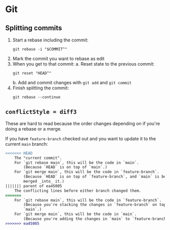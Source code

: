 # Git

## Splitting commits

1. Start a rebase including the commit:
   ```
   git rebase -i "$COMMIT^"
   ```
2. Mark the commit you want to rebase as edit
3. When you get to that commit:
   a. Reset state to the previous commit:
      ```
      git reset "HEAD^"
      ```
   b. Add and commit changes with `git add` and `git commit`
4. Finish splitting the commit:
   ```
   git rebase --continue
   ```

## `conflictStyle = diff3`

These are hard to read because the order changes depending on if you're doing a rebase or a merge.

If you have `feature-branch` checked out and you want to update it to the
current `main` branch:

```diff
<<<<<<< HEAD
    The "current commit".
    For `git rebase main`, this will be the code in `main`.
        (Because `HEAD` is on top of `main`.)
    For `git merge main`, this will be the code in `feature-branch`.
        (Because `HEAD` is on top of `feature-branch`, and `main` is being
        merged _into_ it.)
||||||| parent of ea45005
    The conflicting lines before either branch changed them.
=======
    For `git rebase main`, this will be the code in `feature-branch`.
        (Because you're stacking the changes in `feature-branch` on top of
        `main`.)
    For `git merge main`, this will be the code in `main`.
        (Because you're adding the changes in `main` to `feature-branch`.)
>>>>>>> ea45005
```
